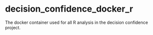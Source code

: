 # decision_confidence_docker_r

The docker container used for all R analysis in the decision confidence project.
